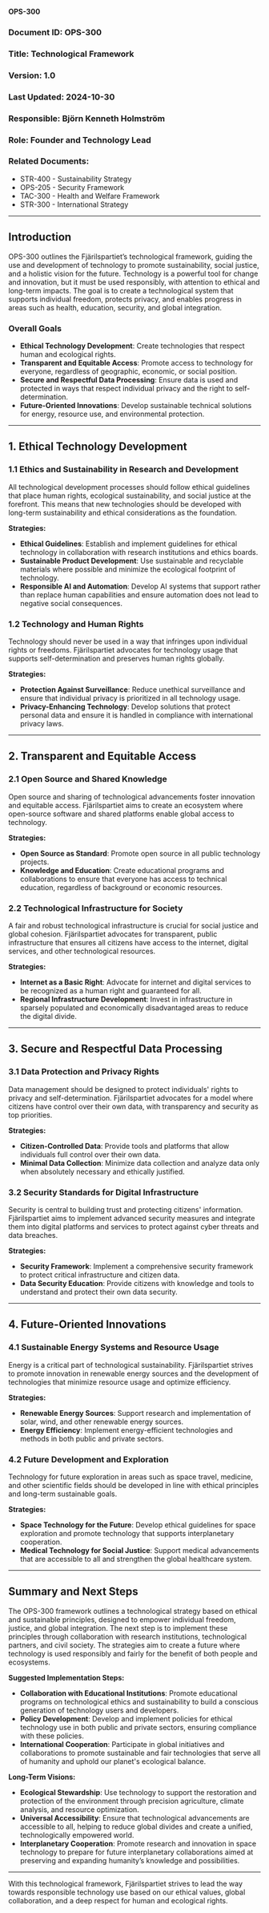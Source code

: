 **OPS-300**  
### Document ID: OPS-300  
### Title: Technological Framework  
### Version: 1.0  
### Last Updated: 2024-10-30  
### Responsible: Björn Kenneth Holmström  
### Role: Founder and Technology Lead  
### Related Documents:  
- STR-400 - Sustainability Strategy  
- OPS-205 - Security Framework  
- TAC-300 - Health and Welfare Framework  
- STR-300 - International Strategy  

---

## Introduction  
OPS-300 outlines the Fjärilspartiet’s technological framework, guiding the use and development of technology to promote sustainability, social justice, and a holistic vision for the future. Technology is a powerful tool for change and innovation, but it must be used responsibly, with attention to ethical and long-term impacts. The goal is to create a technological system that supports individual freedom, protects privacy, and enables progress in areas such as health, education, security, and global integration.

### Overall Goals  
- **Ethical Technology Development**: Create technologies that respect human and ecological rights.  
- **Transparent and Equitable Access**: Promote access to technology for everyone, regardless of geographic, economic, or social position.  
- **Secure and Respectful Data Processing**: Ensure data is used and protected in ways that respect individual privacy and the right to self-determination.  
- **Future-Oriented Innovations**: Develop sustainable technical solutions for energy, resource use, and environmental protection.  

---

## 1. Ethical Technology Development  

### 1.1 Ethics and Sustainability in Research and Development  
All technological development processes should follow ethical guidelines that place human rights, ecological sustainability, and social justice at the forefront. This means that new technologies should be developed with long-term sustainability and ethical considerations as the foundation.

**Strategies:**  
- **Ethical Guidelines**: Establish and implement guidelines for ethical technology in collaboration with research institutions and ethics boards.  
- **Sustainable Product Development**: Use sustainable and recyclable materials where possible and minimize the ecological footprint of technology.  
- **Responsible AI and Automation**: Develop AI systems that support rather than replace human capabilities and ensure automation does not lead to negative social consequences.  

### 1.2 Technology and Human Rights  
Technology should never be used in a way that infringes upon individual rights or freedoms. Fjärilspartiet advocates for technology usage that supports self-determination and preserves human rights globally.

**Strategies:**  
- **Protection Against Surveillance**: Reduce unethical surveillance and ensure that individual privacy is prioritized in all technology usage.  
- **Privacy-Enhancing Technology**: Develop solutions that protect personal data and ensure it is handled in compliance with international privacy laws.  

---

## 2. Transparent and Equitable Access  

### 2.1 Open Source and Shared Knowledge  
Open source and sharing of technological advancements foster innovation and equitable access. Fjärilspartiet aims to create an ecosystem where open-source software and shared platforms enable global access to technology.

**Strategies:**  
- **Open Source as Standard**: Promote open source in all public technology projects.  
- **Knowledge and Education**: Create educational programs and collaborations to ensure that everyone has access to technical education, regardless of background or economic resources.  

### 2.2 Technological Infrastructure for Society  
A fair and robust technological infrastructure is crucial for social justice and global cohesion. Fjärilspartiet advocates for transparent, public infrastructure that ensures all citizens have access to the internet, digital services, and other technological resources. 

**Strategies:**  
- **Internet as a Basic Right**: Advocate for internet and digital services to be recognized as a human right and guaranteed for all.  
- **Regional Infrastructure Development**: Invest in infrastructure in sparsely populated and economically disadvantaged areas to reduce the digital divide.  

---

## 3. Secure and Respectful Data Processing  

### 3.1 Data Protection and Privacy Rights  
Data management should be designed to protect individuals' rights to privacy and self-determination. Fjärilspartiet advocates for a model where citizens have control over their own data, with transparency and security as top priorities.

**Strategies:**  
- **Citizen-Controlled Data**: Provide tools and platforms that allow individuals full control over their own data.  
- **Minimal Data Collection**: Minimize data collection and analyze data only when absolutely necessary and ethically justified.  

### 3.2 Security Standards for Digital Infrastructure  
Security is central to building trust and protecting citizens' information. Fjärilspartiet aims to implement advanced security measures and integrate them into digital platforms and services to protect against cyber threats and data breaches.

**Strategies:**  
- **Security Framework**: Implement a comprehensive security framework to protect critical infrastructure and citizen data.  
- **Data Security Education**: Provide citizens with knowledge and tools to understand and protect their own data security.  

---

## 4. Future-Oriented Innovations  

### 4.1 Sustainable Energy Systems and Resource Usage  
Energy is a critical part of technological sustainability. Fjärilspartiet strives to promote innovation in renewable energy sources and the development of technologies that minimize resource usage and optimize efficiency.

**Strategies:**  
- **Renewable Energy Sources**: Support research and implementation of solar, wind, and other renewable energy sources.  
- **Energy Efficiency**: Implement energy-efficient technologies and methods in both public and private sectors.  

### 4.2 Future Development and Exploration  
Technology for future exploration in areas such as space travel, medicine, and other scientific fields should be developed in line with ethical principles and long-term sustainable goals.

**Strategies:**  
- **Space Technology for the Future**: Develop ethical guidelines for space exploration and promote technology that supports interplanetary cooperation.  
- **Medical Technology for Social Justice**: Support medical advancements that are accessible to all and strengthen the global healthcare system.  

---

## Summary and Next Steps  
The OPS-300 framework outlines a technological strategy based on ethical and sustainable principles, designed to empower individual freedom, justice, and global integration. The next step is to implement these principles through collaboration with research institutions, technological partners, and civil society. The strategies aim to create a future where technology is used responsibly and fairly for the benefit of both people and ecosystems.

**Suggested Implementation Steps:**  
- **Collaboration with Educational Institutions**: Promote educational programs on technological ethics and sustainability to build a conscious generation of technology users and developers.  
- **Policy Development**: Develop and implement policies for ethical technology use in both public and private sectors, ensuring compliance with these policies.  
- **International Cooperation**: Participate in global initiatives and collaborations to promote sustainable and fair technologies that serve all of humanity and uphold our planet's ecological balance.

**Long-Term Visions:**  
- **Ecological Stewardship**: Use technology to support the restoration and protection of the environment through precision agriculture, climate analysis, and resource optimization.  
- **Universal Accessibility**: Ensure that technological advancements are accessible to all, helping to reduce global divides and create a unified, technologically empowered world.  
- **Interplanetary Cooperation**: Promote research and innovation in space technology to prepare for future interplanetary collaborations aimed at preserving and expanding humanity’s knowledge and possibilities.

---

With this technological framework, Fjärilspartiet strives to lead the way towards responsible technology use based on our ethical values, global collaboration, and a deep respect for human and ecological rights.

